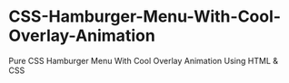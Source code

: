 # CSS-Hamburger-Menu-With-Cool-Overlay-Animation
Pure CSS Hamburger Menu With Cool Overlay Animation Using HTML &amp; CSS
